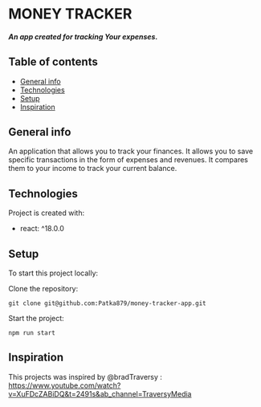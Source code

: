 # MONEY TRACKER
##### An app created for tracking Your expenses. 
## Table of contents
* [General info](#general-info)
* [Technologies](#technologies)
* [Setup](#setup)
* [Inspiration](#inspiration)
## General info
An application that allows you to track your finances. It allows you to save specific transactions in the form of expenses and revenues. It compares them to your income to track your current balance.
## Technologies
Project is created with:
* react: ^18.0.0
## Setup 
To start this project locally:

Clone the repository:
```
git clone git@github.com:Patka879/money-tracker-app.git
```
Start the project:
```
npm run start
```
## Inspiration
This projects was inspired by @bradTraversy : https://www.youtube.com/watch?v=XuFDcZABiDQ&t=2491s&ab_channel=TraversyMedia
